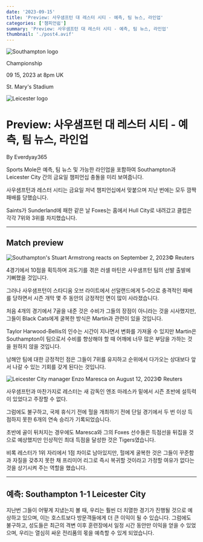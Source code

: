 ```yaml
---
date: '2023-09-15'
title: 'Preview: 사우샘프턴 대 레스터 시티 - 예측, 팀 뉴스, 라인업'
categories: ['챔피언쉽']
summary: 'Preview: 사우샘프턴 대 레스터 시티 - 예측, 팀 뉴스, 라인업'
thumbnail: './post4.avif'
---
```


![Southampton logo](https://sm.imgix.net/19/06/soulog.png?w=60&h=60&auto=compress,format&fit=clip 'Southampton logo')

Championship

09 15, 2023 at 8pm UK

St. Mary's Stadium

![Leicester logo](https://sm.imgix.net/19/06/leilog.png?w=60&h=60&auto=compress,format&fit=clip 'Leicester logo')

# Preview: 사우샘프턴 대 레스터 시티 - 예측, 팀 뉴스, 라인업

By Everdyay365

Sports Mole은 예측, 팀 뉴스 및 가능한 라인업을 포함하여 Southampton과 Leicester City 간의 금요일 챔피언십 충돌을 미리 보여줍니다.

사우샘프턴과 레스터 시티는 금요일 저녁 챔피언십에서 맞붙으며 지난 번에는 모두 깜짝 패배를 당했습니다.

Saints가 Sunderland에 패한 같은 날 Foxes는 홈에서 Hull City로 내려갔고 클럽은 각각 7위와 3위를 차지했습니다.

---

## Match preview

![Southampton's Stuart Armstrong reacts on September 2, 2023](https://sm.imgix.net/23/36/southampton.jpg?w=640&h=480&auto=compress,format&fit=clip "Southampton's Stuart Armstrong reacts on September 2, 2023")© Reuters

4경기에서 10점을 획득하며 과도기를 겪은 러셀 마틴은 사우샘프턴 팀의 선발 출발에 기뻐했을 것입니다.

그러나 사우샘프턴이 스타디움 오브 라이트에서 선덜랜드에게 5-0으로 충격적인 패배를 당하면서 시즌 개막 몇 주 동안의 긍정적인 면이 많이 사라졌습니다.

처음 4개의 경기에서 7골을 내준 것은 수비가 그들의 장점이 아니라는 것을 시사했지만, 그들이 Black Cats에게 굴복한 방식은 Martin과 관련이 있을 것입니다.

Taylor Harwood-Bellis의 인수는 시간이 지나면서 변화를 가져올 수 있지만 Martin은 Southampton이 팀으로서 수비를 향상해야 할 때 어깨에 너무 많은 부담을 가하는 것을 원하지 않을 것입니다.

남해안 팀에 대한 긍정적인 점은 그들이 7위를 유지하고 순위에서 다가오는 상대보다 앞서 나갈 수 있는 기회를 갖게 된다는 것입니다.

![Leicester City manager Enzo Maresca on August 12, 2023](https://sm.imgix.net/23/32/enzo-maresca.jpg?w=640&h=480&auto=compress,format&fit=clip 'Leicester City manager Enzo Maresca on August 12, 2023')© Reuters

사우샘프턴과 마찬가지로 레스터는 새 감독인 엔조 마레스카 밑에서 시즌 초반에 설득력이 있었다고 주장할 수 없다.

그럼에도 불구하고, 국제 휴식기 전에 헐을 개최하기 전에 단일 경기에서 두 번 이상 득점하지 못한 6개의 연속 승리가 기록되었습니다.

초반에 골이 뒤처지는 경우에도 Maresca와 그의 Foxes 선수들은 득점선을 뒤집을 것으로 예상했지만 인상적인 최대 득점을 달성한 것은 Tigers였습니다.

비록 레스터가 1위 자리에서 1점 차이로 남아있지만, 헐에게 굴복한 것은 그들이 꾸준함과 자질을 갖추지 못한 채 프리미어 리그로 즉시 복귀할 것이라고 가정할 여유가 없다는 것을 상기시켜 주는 역할을 했습니다.

---

## 예측: Southampton 1-1 Leicester City

지난번 그들이 어떻게 지냈는지 볼 때, 우리는 훨씬 더 치열한 경기가 진행될 것으로 예상하고 있으며, 이는 호스트보다 방문객들에게 더 큰 이익이 될 수 있습니다. 그럼에도 불구하고, 성도들은 최근의 격변 이후 훈련장에서 일정 시간 동안만 이익을 얻을 수 있었으며, 우리는 열심히 싸운 전리품의 몫을 예측할 수 있게 되었습니다.

<br />
